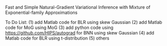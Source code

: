 Fast and Simple Natural-Gradient Variational Inference with Mixture of Exponential-family Approximations

To Do List:
(1) add Matlab code for BLR using skew Gaussian
(2) add Matlab code for MoG using MoG
(3) add python code using https://github.com/HIPS/autograd for BNN using skew Gaussian
(4) add Matlab code for BLR using t-distribution
(5) others
